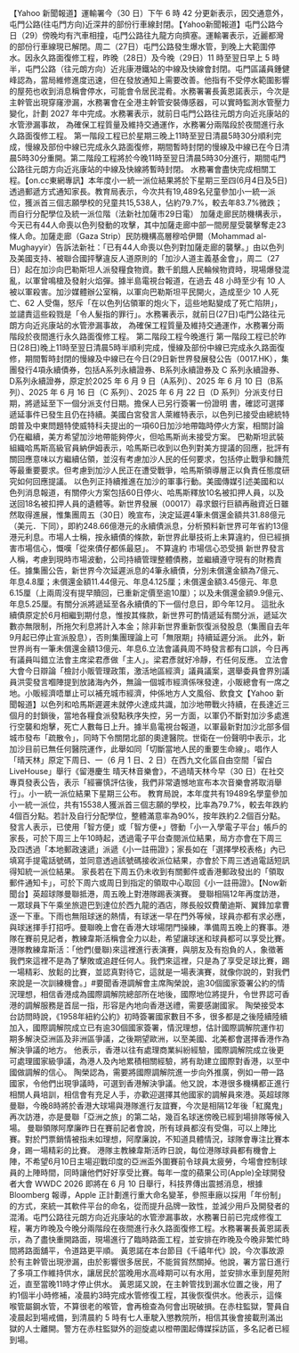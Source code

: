 【Yahoo 新聞報道】運輸署今（30 日）下午 6 時 42 分更新表示，因交通意外，屯門公路(往屯門方向)近深井的部份行車線封閉。【Yahoo新聞報道】屯門公路今日（29）傍晚均有汽車相撞，屯門公路往九龍方向擠塞。運輸署表示，近麗都灣的部份行車線現已解閉。周二（27日）屯門公路發生爆水管，到晚上大範圍停水。因永久路面復修工程，昨晚（28日）及今晚（29日）11 時至翌日早上 5 時半，屯門公路（往元朗方向）近兆康港鐵站的中線及快線會封閉。屯門區議員鍾健峰認為，當局維修進度迅速，但在發放通知上需要改善。他指有不受停水範圍影響的屋苑也收到消息稱會停水，可能會令居民混肴。水務署署長黃恩諾表示，今次是主幹管出現穿窿滲漏，水務署會在全港主幹管安裝傳感器，可以實時監測水管壓力變化，計劃 2027 年中完成。水務署表示，就前日屯門公路往元朗方向近兆康站的水管滲漏事故， 為確保工程質量及維持交通運作，水務署分兩階段於夜間進行永久路面復修工程。 第一階段工程已於星期三晚上11時至翌日清晨5時30分順利完成，慢線及部份中線已完成永久路面復修，期間暫時封閉的慢線及中線已在今日清晨5時30分重開。第二階段工程將於今晚11時至翌日清晨5時30分進行，期間屯門公路往元朗方向近兆康站的中線及快線將暫時封閉。 水務署會盡快完成相關工程。【on.cc東網專訊】本年度小一統一派位結果將於下星期三至四(6月4日及5日)透過郵遞方式通知家長。教育局表示，今次共有19,489名兒童參加小一統一派位，獲派首三個志願學校的兒童共15,538人，佔約79.7%，較去年83.7%微跌；而自行分配學位及統一派位階（法新社加薩巿29日電）    加薩走廊民防機構表示，今天已有44人命喪以色列發動的攻擊，其中加薩走廊中部一間房屋受襲擊奪走23條人命。加薩走廊（Gaza Strip）民防機構高層穆哈伊爾（Mohammad al-Mughayyir）告訴法新社：「已有44人命喪以色列對加薩走廊的襲擊。」由以色列及美國支持、被聯合國抨擊違反人道原則的「加沙人道主義基金會」，周二（27日）起在加沙向巴勒斯坦人派發糧食物資。數千飢餓人民輪候物資時，現場爆發混亂，以軍曾鳴槍及發射火焰彈。據半島電視台報道，在過去 48 小時至少有 10 人被以軍殺害。加沙媒體辦公室稱，以軍向巴勒斯坦平民開火，造成至少 10 人死亡、62 人受傷，怒斥「在以色列佔領軍的炮火下，這些地點變成了死亡陷阱」，並譴責這些殺戮是「令人髮指的罪行」。水務署表示，就前日(27日)屯門公路往元朗方向近兆康站的水管滲漏事故， 為確保工程質量及維持交通運作，水務署分兩階段於夜間進行永久路面復修工程。 第二階段工程今晚進行 第一階段工程已於昨日(28日)晚上11時至翌日清晨5時半順利完成，慢線及部份中線已完成永久路面復修，期間暫時封閉的慢線及中線已在今日(29日新世界發展發公告（0017.HK），集團發行4項永續債券，包括A系列永續證券、B系列永續證券及 C 系列永續證券、 D系列永續證券，原定於2025 年 6 月 9 日（A系列）、2025 年 6 月 10 日（B系列）、2025 年 6 月 16 日（C 系列）、2025 年 6 月 22 日（D 系列）分派支付日期，將遞延至下一個分派支付日期。擔保人已另行簽署一份證明 書，確認可選擇遞延事件已發生且仍在持續。美國白宮發言人萊維特表示，以色列已接受由總統特朗普及中東問題特使威特科夫提出的一項60日加沙地帶臨時停火方案，相關討論仍在繼續，美方希望加沙地帶能夠停火，但哈馬斯尚未接受方案。 巴勒斯坦武裝組織哈馬斯高級官員納伊姆表示，哈馬斯已收到以色列對美方提議的回應，批評有關回應意味以方繼續佔領，並沒有考慮加沙人民的任何要求，包括停止戰爭和饑荒等最重要要求。但考慮到加沙人民正在遭受戰爭，哈馬斯領導層正以負責任態度研究如何回應提議。 以色列正持續推進在加沙的軍事行動。美國傳媒引述美國和以色列消息報道，有關停火方案包括60日停火、哈馬斯釋放10名被扣押人員，以及送回18名被扣押人員的遺體等。新世界發展（00017）尋求銀行巨額再融資近日雖然取得進展，惟集團周五（30日）晚宣布，決定延遲4筆未償還金額共31.88億元（美元．下同），即約248.66億港元的永續債派息，分析預料新世界可年省約13億港元利息。市場人士稱，按永續債的條款，新世界此舉技術上未算違約，但已經損害市場信心，慨嘆「從來債仔都係最惡」。 不算違約 市場信心恐受損 新世界發言人稱，考慮到現時市場波動，公司持續管理整體債務，並繼續遵守現有的財務責任。據集團公告，新世界今次延遲派息的4筆永續債，分別未償還金額為7億元、年息4.8厘；未償還金額11.44億元、年息4.125厘；未償還金額3.45億元、年息6.15厘（上兩周沒有提早贖回，已重新定價至逾10厘）；以及未償還金額9.9億元、年息5.25厘。有關分派將遞延至各永續債的下一個付息日，即今年12月。 這批永續債原定於6月相繼到期付息，惟按其條款，新世界可酌情遞延有關分派，遞延次數亦無限制，所拖欠利息將計入本金；除非新世界重新恢復派發股息（集團自去年9月起已停止宣派股息），否則集團理論上可「無限期」持續延遲分派。 此外，新世界尚有一筆未償還金額13億元、年息6.立法會議員周不時發言都有口誤，今日再有議員叫錯立法會主席梁君彥做「主人」。梁君彥就好冷靜，冇任何反應。 立法會大會今日辯論「檢討小販管理政策，激活地區經濟」議員議案，選舉委員會界別議員洪雯發言嗰陣提到放諸海內外，無論一個城市經濟係咪發達，小販總會有一席之地。小販經濟唔單止可以補充城市經濟，仲係地方人文風俗、飲食文【Yahoo 新聞報道】以色列和哈馬斯遲遲未就停火達成共識，加沙地帶戰火持續，在長達近三個月的封鎖後，當地各糧食派發點秩序失控，另一方面，以軍仍不斷對加沙多處進行空襲和炮擊，死亡人數每日上升。據半島電視台報道，以軍最新對加沙北部多個城市發布「疏散令」，同時下令關閉北部的奧達醫院。世衛在一份聲明中表示，北加沙目前已無任何醫院運作，此舉如同「切斷當地人民的重要生命線」。唱作人「晴天林」原定下周日、一（6 月 1 日、2 日）在西九文化區自由空間「留白 LiveHouse」舉行《留港慶生 晴天林音樂會》，不過晴天林今早（30 日）在社交專頁發表公告，表示「經審慎評估後，我們非常遺憾地宣布本次音樂會將取消舉行」。小一統一派位結果下星期三公布。 教育局說，本年度共有19489名學童參加小一統一派位，共有15538人獲派首三個志願的學校，比率為79.7%，較去年跌約4個百分點。若計及自行分配學位，整體滿意率為90%，按年跌約2.2個百分點。 發言人表示，已使用「智方便」或「智方便+」啓動「小一入學電子平台」帳戶的家長，可於下周三上午10時起，透過電子平台查閱派位結果，局方亦會在下周三及四透過「本地郵政速遞」派遞《小一註冊證》；家長如在「選擇學校表格」內已填寫手提電話號碼，並同意透過該號碼接收派位結果，亦會於下周三透過電話短訊得知統一派位結果。 家長若在下周五仍未收到有關郵件或香港郵政發出的「領取郵件通知卡」，可於下周六或周日到指定的領取中心取回《小一註冊證》。【Now新聞台】英超球隊曼聯抵港，周五晚上對港隊踢表演賽。 曼聯相隔12年再度訪港，一眾球員下午乘坐旅遊巴到達位於西九龍的酒店，隊長般奴費蘭迪斯、翼鋒加拿曹逐一下車。下雨也無阻球迷的熱情，有球迷一早在門外等候，球員亦都有求必應，與球迷揮手打招呼。曼聯晚上會在香港大球場閉門操練，準備周五晚上的賽事。港隊在賽前見記者，教練韋斯活稱會全力以赴，希望讓球迷和球員都可以享受比賽。港隊教練韋斯活：「他們(曼聯)來這裡進行表演賽，與朋友及有抱負的人，象徵著我們來這裡不是為了擊敗或追趕任何人。我們來這裡，只是為了享受足球比賽，踢一場精彩、放鬆的比賽，並認真對待它，這就是一場表演賽，就像你說的，對我們來說是一次訓練機會。」#要聞香港調解會主席陶榮說，逾30個國家簽署公約的情況理想，相信香港成為國際調解院總部所在地後，國際地位將提升，令世界認可香港的調解服務是首屈一指，形容是內地向香港送禮，需要感謝國家。 陶榮接受本台訪問時說，《1958年紐約公約》初時簽署國家數目不多，很多都是之後陸續陸續加入，國際調解院成立已有逾30個國家簽署，情況理想，估計國際調解院運作初期多解決亞洲區及非洲區爭議，之後期望歐洲，以至美國、北美都會選擇香港作為解決爭議的地方。 他表示，香港以往有處理商業糾紛經驗，國際調解院成立後更可處理國家級爭議，為港人及內地累積相關經驗，將有助建立國際對香港，以至中國做調解的信心。 陶榮認為，需要將國際調解院進一步向外推廣，例如一帶一路國家，令他們出現爭議時，可選到香港解決爭議。他又說，本港很多機構都正進行相關人員培訓，相信會有充足人手，亦歡迎選擇其他國家的調解員來港。英超球隊曼聯，今晚8時將於香港大球場與港隊進行友誼賽，今次是相隔12年後「紅魔鬼」再次訪港，亦是曼聯「亞洲之旅」的第二站，幾百名球迷傍晚已經到場排隊等候入場。 曼聯領隊阿摩廉昨日在賽前記者會說，所有球員都沒有受傷，可以上陣比賽。對於門票銷情被指未如理想，阿摩廉說，不知道具體情況，球隊會專注比賽本身，踢一場精彩的比賽。 港隊主教練韋斯活昨日說，每位港隊球員都有機會上陣，不希望6月10日主場迎戰印度的亞洲盃外圍賽前令球員太疲勞，今場會控制球員的上陣時間，同時讓他們好好享受比賽。每年一度的蘋果公司(Apple)全球開發者大會 WWDC 2026 即將在 6 月 10 日舉行，科技界傳出震撼消息，根據 Bloomberg 報導，Apple 正計劃進行重大命名變革，參照車廠以採用「年份制」的方式，來統一其軟件平台的命名，從而提升品牌一致性，並減少用戶及開發者的混淆。屯門公路往元朗方向近兆康站的水管滲漏事故，水務署日前已完成修復工程，署方昨晚及今晚分兩階段在夜間進行永久路面復修工程。水務署署長黃恩諾表示，為了盡快重開路面，現場進行了臨時路面工程，並安排在昨晚及今晚非繁忙時間將路面舖平，令道路更平順。 黃恩諾在本台節目《千禧年代》說，今次事故源於有主幹管出現滲漏，由於影響很多居民，不能貿貿然關掉。他說，署方當日進行了多項工作維持供水，讓居民於當晚用水高峰期可以有水用，並安排水車到屋苑附近，直至當晚11時才停止供水。 黃恩諾又說，在主幹管找到漏水位置之後，用了約1個半小時修補，凌晨約3時完成水管修復工程，其後恢復供水。他表示，這條喉管屬鋼水管，不算很老的喉管，會再檢查為何會出現破損。在赤柱監獄，警員自凌晨起到場戒備，到清晨約 5 時有七人車駛入懲教院所，相信其後會接載刑滿出獄的人士離開。警方在赤柱監獄外的迴旋處以橙帶圍起傳媒採訪區，多名記者已經到場。